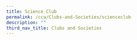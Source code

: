 ```yaml
---
title: Science Club
permalink: /cca/Clubs-and-Societies/scienceclub
description: ""
third_nav_title: Clubs and Societies
---
```

